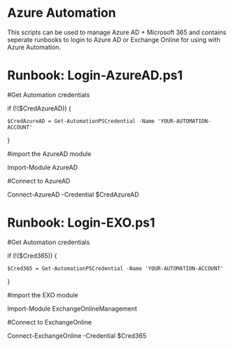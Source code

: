 # Azure Automation
This scripts can be used to manage Azure AD + Microsoft 365 and contains seperate runbooks to login to Azure AD or Exchange Online for using with Azure Automation.

# Runbook: Login-AzureAD.ps1

#Get Automation credentials

if (!($CredAzureAD)) {

    $CredAzureAD = Get-AutomationPSCredential -Name 'YOUR-AUTOMATION-ACCOUNT'
    
}

#import the AzureAD module

Import-Module AzureAD

#Connect to AzureAD

Connect-AzureAD -Credential $CredAzureAD

# Runbook: Login-EXO.ps1
#Get Automation credentials

if (!($Cred365)) {

    $Cred365 = Get-AutomationPSCredential -Name 'YOUR-AUTOMATION-ACCOUNT'
    
}

#import the EXO module

Import-Module ExchangeOnlineManagement

#Connect to ExchangeOnline

Connect-ExchangeOnline -Credential $Cred365
